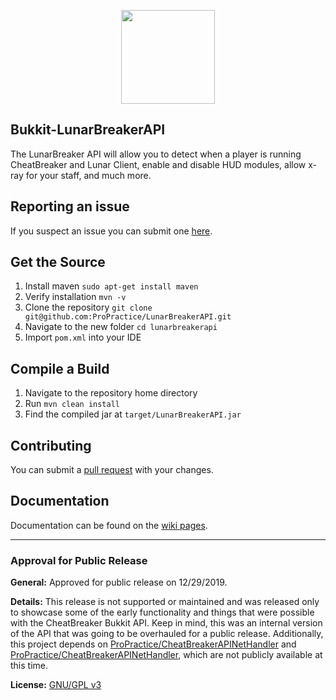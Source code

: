 
<p align="center">
    <img src="https://i.gyazo.com/2ae7a1967ff14ed8d830df0670965969.png" width="150" height="150"/>
</p>

## Bukkit-LunarBreakerAPI

The LunarBreaker API will allow you to detect when a player is running CheatBreaker and Lunar Client, enable and disable HUD modules, allow x-ray for your staff, and much more.

## Reporting an issue

If you suspect an issue you can submit one [here](https://github.com/ProPractice/LunarBreakerAPI/issues).

## Get the Source

1. Install maven `sudo apt-get install maven`
2. Verify installation `mvn -v`
3. Clone the repository `git clone git@github.com:ProPractice/LunarBreakerAPI.git`
4. Navigate to the new folder `cd lunarbreakerapi`
5. Import `pom.xml` into your IDE

## Compile a Build

1. Navigate to the repository home directory
2. Run `mvn clean install`
3. Find the compiled jar at `target/LunarBreakerAPI.jar`

## Contributing

You can submit a [pull request](https://github.com/ProPractice/LunarBreakerAPI/pulls) with your changes.

## Documentation

Documentation can be found on the [wiki pages](https://github.com/cheatbreaker/cheatbreakerapi/wiki).

---

### Approval for Public Release

**General:** Approved for public release on 12/29/2019.

**Details:** This release is not supported or maintained and was released only to showcase some of the early functionality and things that were possible with the CheatBreaker Bukkit API. Keep in mind, this was an internal version of the API that was going to be overhauled for a public release. Additionally, this project depends on [ProPractice/CheatBreakerAPINetHandler](https://github.com/ProPractice/CheatBreakerAPINetHandler) and [ProPractice/CheatBreakerAPINetHandler](https://github.com/ProPractice/LunarClientAPINetHandler), which are not publicly available at this time.

**License:** [GNU/GPL v3](https://github.com/ProPractice/LunarBreakerAPI/blob/master/LICENSE)
